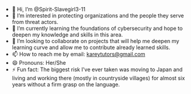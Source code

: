- 👋 Hi, I’m @Spirit-Slavegirl3-11
- 👀 I’m interested in protecting organizations and the people they serve from threat actors.
- 🌱 I’m currently learning the foundations of cybersecurity and hope to deepen my knowledge and skills in this area.
- 💞️ I’m looking to collaborate on projects that will help me deepen my learning curve and allow me to contribute already learned skills.
- 📫 How to reach me by email: kareytutors@gmail.com
- 😄 Pronouns: Her/She
- ⚡ Fun fact: The biggest risk I've ever taken was moving to Japan and living and working there (mostly in countryside villages) for almost six years without a firm grasp on the language.

<!---
Spirit-Slavegirl3-11/Spirit-Slavegirl3-11 is a ✨ special ✨ repository because its `README.md` (this file) appears on your GitHub profile.
You can click the Preview link to take a look at your changes.
--->

